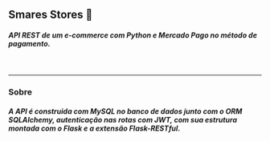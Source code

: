 ## Smares Stores 🛒
<h5>API REST de um e-commerce com Python e Mercado Pago no método de pagamento.</h5>
<br>

*******
<h3>Sobre</h3>
<h5>A API é construida com MySQL no banco de dados junto com o ORM SQLAlchemy, autenticação nas rotas com JWT, com sua estrutura montada com o Flask e a extensão Flask-RESTful.</h5>